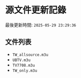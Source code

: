 # 源文件更新記錄

最後更新時間: `2025-05-29 23:29:36`

## 文件列表
- `TW_allsource.m3u`
- `UBTV.m3u`
- `TV7708.m3u`
- `TW_only.m3u`
